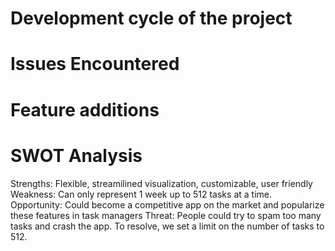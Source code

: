 # Development cycle of the project

# Issues Encountered

# Feature additions

# SWOT Analysis
Strengths: Flexible, streamilined visualization, customizable, user friendly
Weakness: Can only represent 1 week up to 512 tasks at a time.
Opportunity: Could become a competitive app on the market and popularize these features in task managers
Threat: People could try to spam too many tasks and crash the app. To resolve, we set a limit on the number of tasks to 512.
